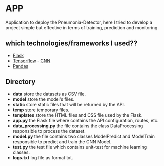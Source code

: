 # APP
Application to deploy the Pneumonia-Detector, here I tried to develop a project simple but effective in terms of training, prediction and monitoring. 


## which technologies/frameworks I used??
- [Flask](https://flask.palletsprojects.com/en/1.1.x/)
- [Tensorflow](https://www.tensorflow.org/) - [CNN](https://en.wikipedia.org/wiki/Convolutional_neural_network)
- [Pandas](https://pandas.pydata.org/)


## Directory
- **data** store the datasets as CSV file.
- **model** store the model's files.
- **static** store static files that will be returned by the API.
- **temp** store temporary files.
- **templates** store the HTML files and CSS file used by the Flask.
- **app.py** the Flask file where contains the API configuration, routes, etc.
- **data_processing.py** the file contains the class DataProcessing responsible to process the dataset.
- **model.py** the file contains two classes ModelPredict and ModelTrain responsible to predict and train the CNN Model. 
- **test.py** the test file which contains unit-test for machine learning classes.
- **logs.txt** log file as format txt.
